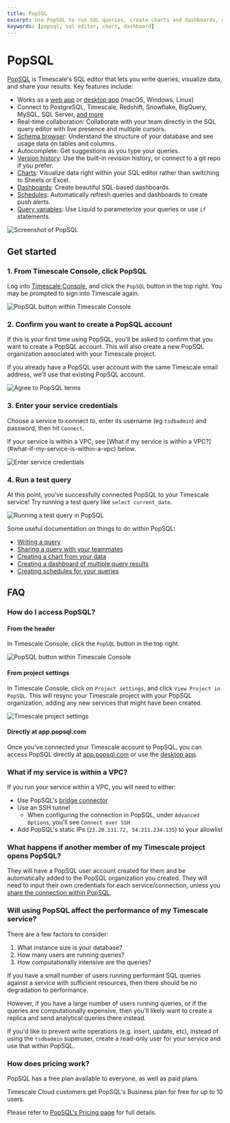 ```yaml
---
title: PopSQL
excerpt: Use PopSQL to run SQL queries, create charts and dashboards, and collaborate with teammates.
keywords: [popsql, sql editor, chart, dashboard]
---
```


# PopSQL

[PopSQL](https://popsql.com) is Timescale's SQL editor that lets you write queries, visualize data, and share your results. Key features include:

- Works as a [web app](https://app.popsql.com) or [desktop app](https://popsql.com/download) (macOS, Windows, Linux)
- Connect to PostgreSQL, Timescale, Redshift, Snowflake, BigQuery, MySQL, SQL Server, [and more](https://popsql.com/connections)
- Real-time collaboration: Collaborate with your team directly in the SQL query editor with live presence and multiple cursors.
- [Schema browser](https://docs.popsql.com/docs/schema): Understand the structure of your database and see usage data on tables and columns.
- Autocomplete: Get suggestions as you type your queries.
- [Version history](https://docs.popsql.com/docs/version-history): Use the built-in revision history, or connect to a git repo if you prefer.
- [Charts](https://docs.popsql.com/docs/creating-charts): Visualize data right within your SQL editor rather than switching to Sheets or Excel.
- [Dashboards](https://docs.popsql.com/docs/creating-dashboards): Create beautiful SQL-based dashboards.
- [Schedules](https://docs.popsql.com/docs/scheduled-queries): Automatically refresh queries and dashboards to create push alerts.
- [Query variables](https://docs.popsql.com/docs/query-variables): Use Liquid to parameterize your queries or use `if` statements.

![Screenshot of PopSQL](../images/popsql/popsql_product_screenshot.png)

## Get started

### 1. From Timescale Console, click PopSQL

Log into [Timescale Console](https://console.cloud.timescale.com/), and click the `PopSQL` button in the top right. You may be prompted to sign into Timescale again.

![PopSQL button within Timescale Console](../images/popsql/popsql_button_in_console.png)

### 2. Confirm you want to create a PopSQL account

If this is your first time using PopSQL, you'll be asked to confirm that you want to create a PopSQL account. This will also create a new PopSQL organization associated with your Timescale project.

If you already have a PopSQL user account with the same Timescale email address, we'll use that existing PopSQL account.

![Agree to PopSQL terms](../images/popsql/popsql_terms.png)

### 3. Enter your service credentials

Choose a service to connect to, enter its username (eg `tsdbadmin`) and password, then hit `Connect`.

<Highlight type="note">
  If your service is within a VPC, see [What if my service is within a VPC?](#what-if-my-service-is-within-a-vpc) below.
</Highlight>

![Enter service credentials](../images/popsql/enter_service_credentials.png)

### 4. Run a test query

At this point, you've successfully connected PopSQL to your Timescale service! Try running a test query like `select current_date`.

![Running a test query in PopSQL](../images/popsql/test_query.png)

Some useful documentation on things to do within PopSQL:

- [Writing a query](https://docs.popsql.com/docs/writing-a-query)
- [Sharing a query with your teammates](https://docs.popsql.com/docs/sharing-a-link-to-your-query-and-results)
- [Creating a chart from your data](https://docs.popsql.com/docs/creating-charts)
- [Creating a dashboard of multiple query results](https://docs.popsql.com/docs/creating-dashboards)
- [Creating schedules for your queries](https://docs.popsql.com/docs/scheduled-queries)

## FAQ

### How do I access PopSQL?

#### From the header

In Timescale Console, click the `PopSQL` button in the top right.

![PopSQL button within Timescale Console](../images/popsql/popsql_button_in_console.png)

#### From project settings

In Timescale Console, click on `Project settings`, and click `View Project in PopSQL`. This will resync your Timescale project with your PopSQL organization, adding any new services that might have been created.

![Timescale project settings](../images/popsql/project_settings.png)

#### Directly at app.popsql.com

Once you've connected your Timescale account to PopSQL, you can access PopSQL directly at [app.popsql.com](https://app.popsql.com) or use the [desktop app](https://popsql.com/download).

### What if my service is within a VPC?

If you run your service within a VPC, you will need to either:

- Use PopSQL's [bridge connector](https://docs.popsql.com/docs/bridge-connector)
- Use an SSH tunnel
  - When configuring the connection in PopSQL, under `Advanced Options`, you'll see `Connect over SSH`
- Add PopSQL's static IPs (`23.20.131.72, 54.211.234.135`) to your allowlist

### What happens if another member of my Timescale project opens PopSQL?

They will have a PopSQL user account created for them and be automatically added to the PopSQL organization you created. They will need to input their own credentials for each service/connection, unless you [share the connection within PopSQL](https://docs.popsql.com/docs/shared-connections).

### Will using PopSQL affect the performance of my Timescale service?

There are a few factors to consider:

1. What instance size is your database?
1. How many users are running queries?
1. How computationally intensive are the queries?

If you have a small number of users running performant SQL queries against a service with sufficient resources, then there should be no degradation to performance.

However, if you have a large number of users running queries, or if the queries are computationally expensive, then you'll likely want to create a replica and send analytical queries there instead.

If you'd like to prevent write operations (e.g. insert, update, etc), instead of using the `tsdbadmin` superuser, create a read-only user for your service and use that within PopSQL.

### How does pricing work?

PopSQL has a free plan available to everyone, as well as paid plans.

Timescale Cloud customers get PopSQL's Business plan for free for up to 10 users.

Please refer to [PopSQL's Pricing page](https://popsql.com/pricing) for full details.
